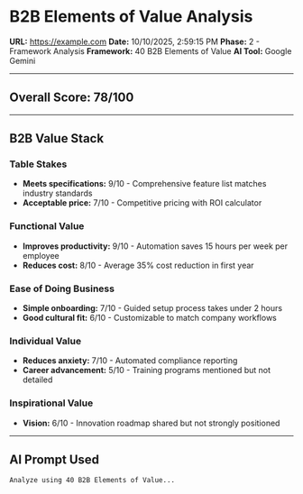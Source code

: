 # B2B Elements of Value Analysis

**URL:** https://example.com
**Date:** 10/10/2025, 2:59:15 PM
**Phase:** 2 - Framework Analysis
**Framework:** 40 B2B Elements of Value
**AI Tool:** Google Gemini

---

## Overall Score: 78/100

---

## B2B Value Stack

### Table Stakes
- **Meets specifications:** 9/10 - Comprehensive feature list matches industry standards
- **Acceptable price:** 7/10 - Competitive pricing with ROI calculator

### Functional Value
- **Improves productivity:** 9/10 - Automation saves 15 hours per week per employee
- **Reduces cost:** 8/10 - Average 35% cost reduction in first year

### Ease of Doing Business
- **Simple onboarding:** 7/10 - Guided setup process takes under 2 hours
- **Good cultural fit:** 6/10 - Customizable to match company workflows

### Individual Value
- **Reduces anxiety:** 7/10 - Automated compliance reporting
- **Career advancement:** 5/10 - Training programs mentioned but not detailed

### Inspirational Value
- **Vision:** 6/10 - Innovation roadmap shared but not strongly positioned

---

## AI Prompt Used

```
Analyze using 40 B2B Elements of Value...
```
